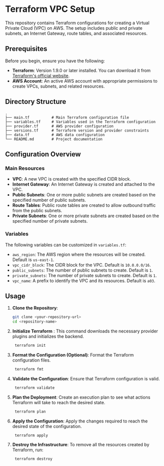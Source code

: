 # Terraform VPC Setup

This repository contains Terraform configurations for creating a Virtual Private Cloud (VPC) on AWS. The setup includes public and private subnets, an Internet Gateway, route tables, and associated resources.

## Prerequisites

Before you begin, ensure you have the following:

- **Terraform**: Version 1.9.0 or later installed. You can download it from [Terraform's official website](https://www.terraform.io/downloads.html).
- **AWS Account**: An active AWS account with appropriate permissions to create VPCs, subnets, and related resources.

## Directory Structure

```plaintext
.
├── main.tf          # Main Terraform configuration file
├── variables.tf     # Variables used in the Terraform configuration
├── provider.tf      # AWS provider configuration
├── versions.tf      # Terraform version and provider constraints
├── data.tf          # AWS data configuration
└── README.md        # Project documentation
```

## Configuration Overview

### Main Resources

- **VPC**: A new VPC is created with the specified CIDR block.
- **Internet Gateway**: An Internet Gateway is created and attached to the VPC.
- **Public Subnets**: One or more public subnets are created based on the specified number of public subnets.
- **Route Tables**: Public route tables are created to allow outbound traffic from the public subnets.
- **Private Subnets**: One or more private subnets are created based on the specified number of private subnets.

### Variables

The following variables can be customized in `variables.tf`:

- `aws_region`: The AWS region where the resources will be created. Default is `us-east-1`.
- `vpc_cidr_block`: The CIDR block for the VPC. Default is `10.0.0.0/16`.
- `public_subnets`: The number of public subnets to create. Default is `1`.
- `private_subnets`: The number of private subnets to create. Default is `1`.
- `vpc_name`: A prefix to identify the VPC and its resources. Default is `a03`.

## Usage

1. **Clone the Repository**:
   ```bash
   git clone <your-repository-url>
   cd <repository-name>
   ```


2. **Initialize Terraform** : This command downloads the necessary provider plugins and initializes the backend.
   ```bash
    terraform init
    ```
3. **Format the Configuration (Optional)**: Format the Terraform configuration files.
   ```bash
    terraform fmt
    ```
4. **Validate the Configuration**: Ensure that  Terraform configuration is valid.
   ```bash
    terraform validate
5. **Plan the Deployment**: Create an execution plan to see what actions Terraform will take to reach the desired state.
   ```bash
    terraform plan
6. **Apply the Configuration**: Apply the changes required to reach the desired state of the configuration.
   ```bash
    terraform apply
7. **Destroy the Infrastructure**: To remove all the resources created by Terraform, run:
   ```bash
    terraform destroy
    ```

